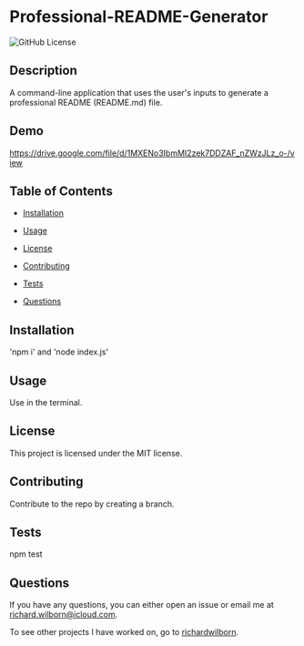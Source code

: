 # Professional-README-Generator
![GitHub License](https://img.shields.io/badge/license-MIT-blue.svg)

## Description

A command-line application that uses the user's inputs to generate a professional README (README.md) file.

## Demo

https://drive.google.com/file/d/1MXENo3IbmMI2zek7DDZAF_nZWzJLz_o-/view

## Table of Contents
* [Installation](#installation)

* [Usage](#usage)

* [License](#license)

* [Contributing](#contributing)

* [Tests](#tests)

* [Questions](#questions)

## Installation

'npm i' and 'node index.js'

## Usage

Use in the terminal.

## License

This project is licensed under the MIT license.

## Contributing

Contribute to the repo by creating a branch.

## Tests

npm test

## Questions

If you have any questions, you can either open an issue or email me at richard.wilborn@icloud.com.

To see other projects I have worked on, go to [richardwilborn](https://github.com/richardwilborn/).

